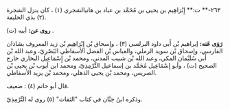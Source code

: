 ٢٦٣-** ت:** إِبْرَاهِيم بن يحيى بن مُحَمَّد بن عباد بن هانيالشجري (١) ، كان ينزل الشجرة (٢) بذي الحليفة.

**روى عن:** أبيه (ت) .

**رَوَى عَنه:** إبراهيم بْن أَبي داود البرلسي (٣) ، وإسحاق بْن إِبْرَاهِيم بْن زيد المعروف بشاذان الفارسي، وإسحاق بْن سويد الرملي، والعباس بْن الفضل الأسفاطي البَصْرِيّ، وعبد الله بْن أَبي سُلَيْمان المكي، وعبد الله بْن شبيب المدني، ومحمد بْن إِسْمَاعِيل البخاري خارج الصحيح (ت) ، وأبو إِسْمَاعِيل مُحَمَّد بن إسماعيل التِّرْمِذِيّ، ومحمد ابن أيوب بْن يحيى بْن الضريس، ومحمد بْن يحيى الذهلي، ومحمد بْن يزيد الأسفاطي.

قال أبو حاتم (٤) : ضعيف.

وذكره ابنُ حِبَّان في كتاب "الثقات" (٥) روى له التِّرْمِذِيّ.